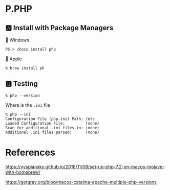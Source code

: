 # P.PHP

## :a: Install with Package Managers

:pushpin: Windows

```
PS > choco install php
```

:pushpin: Apple

```
% brew install ph
```

## :b: Testing

```
% php --version
```

Where is the `.ini` file

```
% php --ini
Configuration File (php.ini) Path: /etc
Loaded Configuration File:         (none)
Scan for additional .ini files in: (none)
Additional .ini files parsed:      (none)
```

# References

https://vyspiansky.github.io/2018/11/08/set-up-php-7.2-on-macos-mojave-with-homebrew/

https://getgrav.org/blog/macos-catalina-apache-multiple-php-versions
